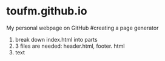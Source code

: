 # toufm.github.io
My personal webpage on GitHub
#creating a page generator
1. break down index.html into parts
2. 3 files are needed: header.html, footer. html
3. text